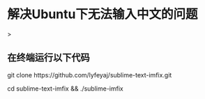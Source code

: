 <h1>解决Ubuntu下无法输入中文的问题</h1>>
<h2>在终端运行以下代码</h1>
<p>git clone https://github.com/lyfeyaj/sublime-text-imfix.git</p>
<p>cd sublime-text-imfix && ./sublime-imfix</p>
